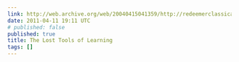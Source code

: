 ```yaml
---
link: http://web.archive.org/web/20040415041359/http://redeemerclassical.org/lost_tools.php
date: 2011-04-11 19:11 UTC
# published: false
published: true
title: The Lost Tools of Learning
tags: []
---
```



